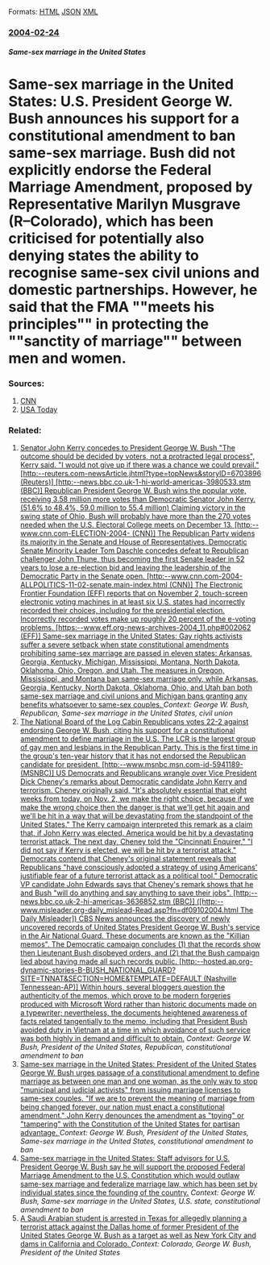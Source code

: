 
Formats: [HTML](/news/2004/02/24/same-sex-marriage-in-the-united-states-u-s-president-george-w-bush-announces-his-support-for-a-constitutional-amendment-to-ban-same-sex.html)  [JSON](/news/2004/02/24/same-sex-marriage-in-the-united-states-u-s-president-george-w-bush-announces-his-support-for-a-constitutional-amendment-to-ban-same-sex.json)  [XML](/news/2004/02/24/same-sex-marriage-in-the-united-states-u-s-president-george-w-bush-announces-his-support-for-a-constitutional-amendment-to-ban-same-sex.xml)  

### [2004-02-24](/news/2004/02/24/index.md)

##### Same-sex marriage in the United States
#  Same-sex marriage in the United States: U.S. President George W. Bush announces his support for a constitutional amendment to ban same-sex marriage. Bush did not explicitly endorse the Federal Marriage Amendment, proposed by Representative Marilyn Musgrave (R&ndash;Colorado), which has been criticised for potentially also denying states the ability to recognise same-sex civil unions and domestic partnerships. However, he said that the FMA ""meets his principles"" in protecting the ""sanctity of marriage"" between men and women.




### Sources:

1. [CNN](http://www.cnn.com/2004/ALLPOLITICS/02/24/elec04.prez.bush.marriage/index.html)
2. [USA Today](https://www.usatoday.com/news/washington/2004-02-24-bush-marriage_x.htm)

### Related:

1. [ Senator John Kerry concedes to President George W. Bush "The outcome should be decided by voters, not a protracted legal process", Kerry said. "I would not give up if there was a chance we could prevail." [http:--reuters.com-newsArticle.jhtml?type=topNews&storyID=6703896 (Reuters)] [http:--news.bbc.co.uk-1-hi-world-americas-3980533.stm (BBC)] Republican President George W. Bush wins the popular vote, receiving 3.58 million more votes than Democratic Senator John Kerry. (51.6% to 48.4%, 59.0 million to 55.4 million) Claiming victory in the swing state of Ohio, Bush will probably have more than the 270 votes needed when the U.S. Electoral College meets on December 13. [http:--www.cnn.com-ELECTION-2004- (CNN)] The Republican Party widens its majority in the Senate and House of Representatives. Democratic Senate Minority Leader Tom Daschle concedes defeat to Republican challenger John Thune, thus becoming the first Senate leader in 52 years to lose a re-election bid and leaving the leadership of the Democratic Party in the Senate open. [http:--www.cnn.com-2004-ALLPOLITICS-11-02-senate.main-index.html (CNN)] The Electronic Frontier Foundation (EFF) reports that on November 2, touch-screen electronic voting machines in at least six U.S. states had incorrectly recorded their choices, including for the presidential election. Incorrectly recorded votes make up roughly 20 percent of the e-voting problems. [https:--www.eff.org-news-archives-2004_11.php#002062 (EFF)] Same-sex marriage in the United States: Gay rights activists suffer a severe setback when state constitutional amendments prohibiting same-sex marriage are passed in eleven states: Arkansas, Georgia, Kentucky, Michigan, Mississippi, Montana, North Dakota, Oklahoma, Ohio, Oregon, and Utah. The measures in Oregon, Mississippi, and Montana ban same-sex marriage only, while Arkansas, Georgia, Kentucky, North Dakota, Oklahoma, Ohio, and Utah ban both same-sex marriage and civil unions and Michigan bans granting any benefits whatsoever to same-sex couples. ](/news/2004/11/3/senator-john-kerry-concedes-to-president-george-w-bush-the-outcome-should-be-decided-by-voters-not-a-protracted-legal-process-kerry-sa.md) _Context: George W. Bush, Republican, Same-sex marriage in the United States, civil union_
2. [ The National Board of the Log Cabin Republicans votes 22-2 against endorsing George W. Bush, citing his support for a constitutional amendment to define marriage in the U.S. The LCR is the largest group of gay men and lesbians in the Republican Party. This is the first time in the group's ten-year history that it has not endorsed the Republican candidate for president. [http:--www.msnbc.msn.com-id-5941189- (MSNBC)] US Democrats and Republicans wrangle over Vice President Dick Cheney's remarks about Democratic candidate John Kerry and terrorism. Cheney originally said, "It's absolutely essential that eight weeks from today, on Nov. 2, we make the right choice, because if we make the wrong choice then the danger is that we'll get hit again and we'll be hit in a way that will be devastating from the standpoint of the United States." The Kerry campaign interpreted this remark as a claim that, if John Kerry was elected, America would be hit by a devastating terrorist attack. The next day, Cheney told the "Cincinnati Enquirer," "I did not say if Kerry is elected, we will be hit by a terrorist attack." Democrats contend that Cheney's original statement reveals that Republicans "have consciously adopted a strategy of using Americans' justifiable fear of a future terrorist attack as a political tool." Democratic VP candidate John Edwards says that Cheney's remark shows that he and Bush "will do anything and say anything to save their jobs". [http:--news.bbc.co.uk-2-hi-americas-3636852.stm (BBC)] ([http:--www.misleader.org-daily_mislead-Read.asp?fn=df09102004.html The Daily Misleader]) CBS News announces the discovery of newly uncovered records of United States President George W. Bush's service in the Air National Guard. These documents are known as the "Killian memos". The Democratic campaign concludes (1) that the records show then Lieutenant Bush disobeyed orders, and (2) that the Bush campaign lied about having made all such records public. [http:--hosted.ap.org-dynamic-stories-B-BUSH_NATIONAL_GUARD?SITE=TNNAT&SECTION=HOME&TEMPLATE=DEFAULT (Nashville Tennessean-AP)] Within hours, several bloggers question the authenticity of the memos, which prove to be modern forgeries produced with Microsoft Word rather than historic documents made on a typewriter; nevertheless, the documents heightened awareness of facts related tangentially to the memo, including that President Bush avoided duty in Vietnam at a time in which avoidance of such service was both highly in demand and difficult to obtain.](/news/2004/09/8/the-national-board-of-the-log-cabin-republicans-votes-22a2-against-endorsing-george-w-bush-citing-his-support-for-a-constitutional-amen.md) _Context: George W. Bush, President of the United States, Republican, constitutional amendment to ban_
3. [ Same-sex marriage in the United States: President of the United States George W. Bush urges passage of a constitutional amendment to define marriage as between one man and one woman, as the only way to stop "municipal and judicial activists" from issuing marriage licenses to same-sex couples. "If we are to prevent the meaning of marriage from being changed forever, our nation must enact a constitutional amendment." John Kerry denounces the amendment as "toying" or "tampering" with the Constitution of the United States for partisan advantage. ](/news/2004/03/1/same-sex-marriage-in-the-united-states-president-of-the-united-states-george-w-bush-urges-passage-of-a-constitutional-amendment-to-define.md) _Context: George W. Bush, President of the United States, Same-sex marriage in the United States, constitutional amendment to ban_
4. [ Same-sex marriage in the United States: Staff advisors for U.S. President George W. Bush say he will support the proposed Federal Marriage Amendment to the U.S. Constitution which would outlaw same-sex marriage and federalize marriage law, which has been set by individual states since the founding of the country.](/news/2004/02/14/same-sex-marriage-in-the-united-states-staff-advisors-for-u-s-president-george-w-bush-say-he-will-support-the-proposed-federal-marriage.md) _Context: George W. Bush, Same-sex marriage in the United States, U.S. state, constitutional amendment to ban_
5. [A Saudi Arabian student is arrested in Texas for allegedly planning a terrorist attack against the Dallas home of former President of the United States George W. Bush as a target as well as New York City and dams in California and Colorado. ](/news/2011/02/24/a-saudi-arabian-student-is-arrested-in-texas-for-allegedly-planning-a-terrorist-attack-against-the-dallas-home-of-former-president-of-the-un.md) _Context: Colorado, George W. Bush, President of the United States_
